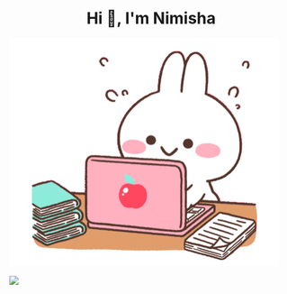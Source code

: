 <h1 align="center">Hi 👋, I'm Nimisha</h1>

![MasterHead](https://raw.githubusercontent.com/rnimisha/rnimisha/main/image/MerryAgedArcticduck-size_restricted.gif)


![](https://github-readme-streak-stats.herokuapp.com/?user=rnimisha&theme=city_light&hide_border=false)<br/>

